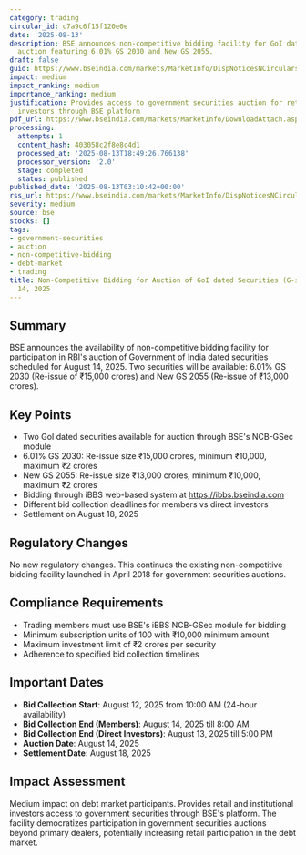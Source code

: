 ```yaml
---
category: trading
circular_id: c7a9c6f15f120e0e
date: '2025-08-13'
description: BSE announces non-competitive bidding facility for GoI dated securities
  auction featuring 6.01% GS 2030 and New GS 2055.
draft: false
guid: https://www.bseindia.com/markets/MarketInfo/DispNoticesNCirculars.aspx?Noticeid={353FE943-A07A-4A17-896E-811B04000834}&noticeno=20250813-1&dt=08/13/2025&icount=1&totcount=73&flag=0
impact: medium
impact_ranking: medium
importance_ranking: medium
justification: Provides access to government securities auction for retail and institutional
  investors through BSE platform
pdf_url: https://www.bseindia.com/markets/MarketInfo/DownloadAttach.aspx?id=20250813-1&attachedId=
processing:
  attempts: 1
  content_hash: 403058c2f8e8c4d1
  processed_at: '2025-08-13T18:49:26.766138'
  processor_version: '2.0'
  stage: completed
  status: published
published_date: '2025-08-13T03:10:42+00:00'
rss_url: https://www.bseindia.com/markets/MarketInfo/DispNoticesNCirculars.aspx?Noticeid={353FE943-A07A-4A17-896E-811B04000834}&noticeno=20250813-1&dt=08/13/2025&icount=1&totcount=73&flag=0
severity: medium
source: bse
stocks: []
tags:
- government-securities
- auction
- non-competitive-bidding
- debt-market
- trading
title: Non-Competitive Bidding for Auction of GoI dated Securities (G-secs) on August
  14, 2025
---
```


## Summary

BSE announces the availability of non-competitive bidding facility for participation in RBI's auction of Government of India dated securities scheduled for August 14, 2025. Two securities will be available: 6.01% GS 2030 (Re-issue of ₹15,000 crores) and New GS 2055 (Re-issue of ₹13,000 crores).

## Key Points

- Two GoI dated securities available for auction through BSE's NCB-GSec module
- 6.01% GS 2030: Re-issue size ₹15,000 crores, minimum ₹10,000, maximum ₹2 crores
- New GS 2055: Re-issue size ₹13,000 crores, minimum ₹10,000, maximum ₹2 crores
- Bidding through iBBS web-based system at https://ibbs.bseindia.com
- Different bid collection deadlines for members vs direct investors
- Settlement on August 18, 2025

## Regulatory Changes

No new regulatory changes. This continues the existing non-competitive bidding facility launched in April 2018 for government securities auctions.

## Compliance Requirements

- Trading members must use BSE's iBBS NCB-GSec module for bidding
- Minimum subscription units of 100 with ₹10,000 minimum amount
- Maximum investment limit of ₹2 crores per security
- Adherence to specified bid collection timelines

## Important Dates

- **Bid Collection Start**: August 12, 2025 from 10:00 AM (24-hour availability)
- **Bid Collection End (Members)**: August 14, 2025 till 8:00 AM
- **Bid Collection End (Direct Investors)**: August 13, 2025 till 5:00 PM
- **Auction Date**: August 14, 2025
- **Settlement Date**: August 18, 2025

## Impact Assessment

Medium impact on debt market participants. Provides retail and institutional investors access to government securities through BSE's platform. The facility democratizes participation in government securities auctions beyond primary dealers, potentially increasing retail participation in the debt market.